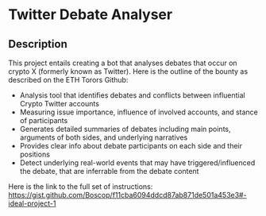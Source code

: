 # Twitter Debate Analyser 

## Description 
This project entails creating a bot that analyses debates that occur on crypto X (formerly known as Twitter). Here is the outline of the bounty as described on the ETH Torors Github: 
- Analysis tool that identifies debates and conflicts between influential Crypto Twitter accounts
- Measuring issue importance, influence of involved accounts, and stance of participants
- Generates detailed summaries of debates including main points, arguments of both sides, and underlying narratives
- Provides clear info about debate participants on each side and their positions
- Detect underlying real-world events that may have triggered/influenced the debate, that are inferrable from the debate content

Here is the link to the full set of instructions: https://gist.github.com/Boscop/f11cba6094ddcd87ab871de501a453e3#-ideal-project-1